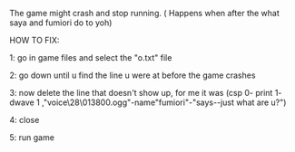 The game might crash and stop running. ( Happens when after the what saya and fumiori do to yoh)

HOW TO FIX:

1: go in game files and select the "o.txt" file

2: go down until u find the line u were at before the game crashes

3: now delete the line that doesn't show up, for me it was (csp 0- print 1- dwave 1 ,"voice\28\013800.ogg"-name"fumiori"-"says--just what are u?")

4: close

5: run game
